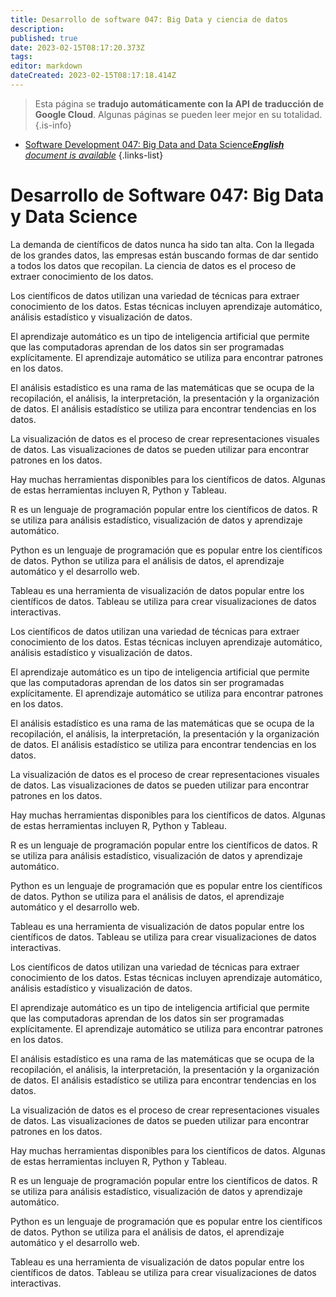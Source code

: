 ```yaml
---
title: Desarrollo de software 047: Big Data y ciencia de datos
description: 
published: true
date: 2023-02-15T08:17:20.373Z
tags: 
editor: markdown
dateCreated: 2023-02-15T08:17:18.414Z
---
```


> Esta página se **tradujo automáticamente con la API de traducción de Google Cloud**.
Algunas páginas se pueden leer mejor en su totalidad.{.is-info}



- [Software Development 047: Big Data and Data Science***English** document is available*](/en/Knowledge-base/Software-Development/Learning/software-development-047-big-data-and-data-science)
{.links-list}


# Desarrollo de Software 047: Big Data y Data Science

La demanda de científicos de datos nunca ha sido tan alta. Con la llegada de los grandes datos, las empresas están buscando formas de dar sentido a todos los datos que recopilan. La ciencia de datos es el proceso de extraer conocimiento de los datos.

Los científicos de datos utilizan una variedad de técnicas para extraer conocimiento de los datos. Estas técnicas incluyen aprendizaje automático, análisis estadístico y visualización de datos.

El aprendizaje automático es un tipo de inteligencia artificial que permite que las computadoras aprendan de los datos sin ser programadas explícitamente. El aprendizaje automático se utiliza para encontrar patrones en los datos.

El análisis estadístico es una rama de las matemáticas que se ocupa de la recopilación, el análisis, la interpretación, la presentación y la organización de datos. El análisis estadístico se utiliza para encontrar tendencias en los datos.

La visualización de datos es el proceso de crear representaciones visuales de datos. Las visualizaciones de datos se pueden utilizar para encontrar patrones en los datos.

Hay muchas herramientas disponibles para los científicos de datos. Algunas de estas herramientas incluyen R, Python y Tableau.

R es un lenguaje de programación popular entre los científicos de datos. R se utiliza para análisis estadístico, visualización de datos y aprendizaje automático.

Python es un lenguaje de programación que es popular entre los científicos de datos. Python se utiliza para el análisis de datos, el aprendizaje automático y el desarrollo web.

Tableau es una herramienta de visualización de datos popular entre los científicos de datos. Tableau se utiliza para crear visualizaciones de datos interactivas.

Los científicos de datos utilizan una variedad de técnicas para extraer conocimiento de los datos. Estas técnicas incluyen aprendizaje automático, análisis estadístico y visualización de datos.

El aprendizaje automático es un tipo de inteligencia artificial que permite que las computadoras aprendan de los datos sin ser programadas explícitamente. El aprendizaje automático se utiliza para encontrar patrones en los datos.

El análisis estadístico es una rama de las matemáticas que se ocupa de la recopilación, el análisis, la interpretación, la presentación y la organización de datos. El análisis estadístico se utiliza para encontrar tendencias en los datos.

La visualización de datos es el proceso de crear representaciones visuales de datos. Las visualizaciones de datos se pueden utilizar para encontrar patrones en los datos.

Hay muchas herramientas disponibles para los científicos de datos. Algunas de estas herramientas incluyen R, Python y Tableau.

R es un lenguaje de programación popular entre los científicos de datos. R se utiliza para análisis estadístico, visualización de datos y aprendizaje automático.

Python es un lenguaje de programación que es popular entre los científicos de datos. Python se utiliza para el análisis de datos, el aprendizaje automático y el desarrollo web.

Tableau es una herramienta de visualización de datos popular entre los científicos de datos. Tableau se utiliza para crear visualizaciones de datos interactivas.

Los científicos de datos utilizan una variedad de técnicas para extraer conocimiento de los datos. Estas técnicas incluyen aprendizaje automático, análisis estadístico y visualización de datos.

El aprendizaje automático es un tipo de inteligencia artificial que permite que las computadoras aprendan de los datos sin ser programadas explícitamente. El aprendizaje automático se utiliza para encontrar patrones en los datos.

El análisis estadístico es una rama de las matemáticas que se ocupa de la recopilación, el análisis, la interpretación, la presentación y la organización de datos. El análisis estadístico se utiliza para encontrar tendencias en los datos.

La visualización de datos es el proceso de crear representaciones visuales de datos. Las visualizaciones de datos se pueden utilizar para encontrar patrones en los datos.

Hay muchas herramientas disponibles para los científicos de datos. Algunas de estas herramientas incluyen R, Python y Tableau.

R es un lenguaje de programación popular entre los científicos de datos. R se utiliza para análisis estadístico, visualización de datos y aprendizaje automático.

Python es un lenguaje de programación que es popular entre los científicos de datos. Python se utiliza para el análisis de datos, el aprendizaje automático y el desarrollo web.

Tableau es una herramienta de visualización de datos popular entre los científicos de datos. Tableau se utiliza para crear visualizaciones de datos interactivas.